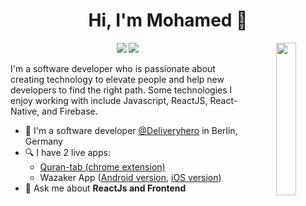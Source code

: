 
<h1 align="center">Hi, I'm Mohamed 👋</h1>
<p align="center">
    <a href="https://www.kaggle.com/hazemmedhat"><img src="https://img.shields.io/badge/kaggle-%231FA1F1?style=flat&logo=kaggle&logoColor=white"/></a>
    <a href="https://www.linkedin.com/in/hazem-medhat-7a6546240/"><img src="https://img.shields.io/badge/linkedin-%230177B5?style=flat&logo=linkedin&logoColor=white"/></a>
    
  
  <img src="https://github.com/mohamedabusrea/mohamedabusrea/blob/master/profile-img.png" align="right" width="25%"/>

I'm a software developer who is passionate about creating technology to elevate people and help new developers to find the right path. Some technologies I enjoy working with include Javascript, ReactJS, React-Native, and Firebase.

- 🔭 I'm a software developer [@Deliveryhero](https://www.deliveryhero.com/) in Berlin, Germany
- 🔍 I have 2 live apps: 
  - [Quran-tab (chrome extension)](https://chrome.google.com/webstore/detail/quran-tab/afaihcdgkjebgabomemccdneglknjkdd)
  - Wazaker App ([Android version](https://play.google.com/store/apps/details?id=com.wazakerdailyaya&gl=DE), [iOS version](https://apps.apple.com/app/apple-store/id1453500014))
- 💬 Ask me about **ReactJs and Frontend**
